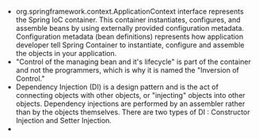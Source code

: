 
- org.springframework.context.ApplicationContext interface represents the Spring IoC container. This container instantiates, configures, and assemble beans by using externally provided configuration metadata. Configuration metadata (bean definitions) represents how application developer tell Spring Container to instantiate, configure and assemble the objects in your application.
- "Control of the managing bean and it's lifecycle" is part of the container and not the programmers, which is why it is named the "Inversion of Control."
- Dependency Injection (DI) is a design pattern and is the act of connecting objects with other objects, or "injecting" objects into other objects. Dependency injections are performed by an assembler rather than by the objects themselves. There are two types of DI : Constructor Injection and Setter Injection.
- 
